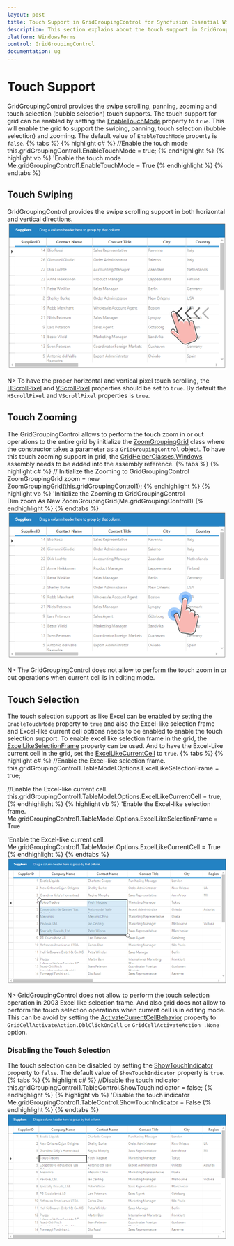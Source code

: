 ```yaml
---
layout: post
title: Touch Support in GridGroupingControl for Syncfusion Essential Windows Forms
description: This section explains about the touch support in GridGroupingControl
platform: WindowsForms
control: GridGroupingControl
documentation: ug
---
```


# Touch Support
GridGroupingControl provides the swipe scrolling, panning, zooming and touch selection (bubble selection) touch supports. The touch support for grid can be enabled by setting the [EnableTouchMode](https://help.syncfusion.com/cr/cref_files/windowsforms/Syncfusion.Grid.Grouping.Windows~Syncfusion.Windows.Forms.Grid.Grouping.GridGroupingControl~EnableTouchMode.html#) property to `true`. This will enable the grid to support the swiping, panning, touch selection (bubble selection) and zooming. The default value of `EnableTouchMode` property is `false`.
{% tabs %}
{% highlight c# %}
//Enable the touch mode
this.gridGroupingControl1.EnableTouchMode = true;
{% endhighlight %}
{% highlight vb %}
'Enable the touch mode
Me.gridGroupingControl1.EnableTouchMode = True
{% endhighlight %}
{% endtabs %}

## Touch Swiping
GridGroupingControl provides the swipe scrolling support in both horizontal and vertical directions.
![](TouchSupport_images/DataGrid_img1.png)

N> To have the proper horizontal and vertical pixel touch scrolling, the [HScrollPixel](https://help.syncfusion.com/cr/cref_files/windowsforms/Syncfusion.Grid.Windows~Syncfusion.Windows.Forms.Grid.GridControlBase~HScrollPixel.html#) and [VScrollPixel](https://help.syncfusion.com/cr/cref_files/windowsforms/Syncfusion.Grid.Windows~Syncfusion.Windows.Forms.Grid.GridControlBase~VScrollPixel.html#) properties should be set to `true`. By default the `HScrollPixel` and `VScrollPixel` properties is `true`. 

## Touch Zooming
The GridGroupingControl allows to perform the touch zoom in or out operations to the entire grid by initialize the [ZoomGroupingGrid](http://help.syncfusion.com/cr/cref_files/windowsforms/Syncfusion.GridHelperClasses.Windows~Syncfusion.GridHelperClasses.Zoom.ZoomGroupingGrid.html#) class where the constructor takes a parameter as a `GridGroupingControl` object.
To have this touch zooming support in grid, the [GridHelperClasses.Windows](http://help.syncfusion.com/cr/cref_files/windowsforms/Syncfusion.GridHelperClasses.Windows~Syncfusion.GridHelperClasses_namespace.html#) assembly needs to be added into the assembly reference.
{% tabs %}
{% highlight c# %}
// Initialize the Zooming to GridGroupingControl   
ZoomGroupingGrid zoom = new ZoomGroupingGrid(this.gridGroupingControl1);
{% endhighlight %}
{% highlight vb %}
'Initialize the Zooming to GridGroupingControl   
Dim zoom As New ZoomGroupingGrid(Me.gridGroupingControl1)
{% endhighlight %}
{% endtabs %}
![](TouchSupport_images/DataGrid_img2.png)

N> The GridGroupingControl does not allow to perform the touch zoom in or out operations when current cell is in editing mode.

## Touch Selection
The touch selection support as like Excel can be enabled by setting the `EnableTouchMode` property to `true` and also the Excel-like selection frame and Excel-like current cell options needs to be enabled to enable the touch selection support.
To enable excel like selection frame in the grid, the [ExcelLikeSelectionFrame](https://help.syncfusion.com/cr/cref_files/windowsforms/Syncfusion.Grid.Windows~Syncfusion.Windows.Forms.Grid.GridModelOptions~ExcelLikeSelectionFrame.html#) property can be used. And to have the Excel-Like current cell in the grid, set the [ExcelLikeCurrentCell](https://help.syncfusion.com/cr/cref_files/windowsforms/Syncfusion.Grid.Windows~Syncfusion.Windows.Forms.Grid.GridModelOptions~ExcelLikeCurrentCell.html#) to `true`.
{% tabs %}
{% highlight c# %}
//Enable the Excel-like selection frame.
this.gridGroupingControl1.TableModel.Options.ExcelLikeSelectionFrame = true;

//Enable the Excel-like current cell.
this.gridGroupingControl1.TableModel.Options.ExcelLikeCurrentCell = true;
{% endhighlight %}
{% highlight vb %}
'Enable the Excel-like selection frame.
Me.gridGroupingControl1.TableModel.Options.ExcelLikeSelectionFrame = True

'Enable the Excel-like current cell.
Me.gridGroupingControl1.TableModel.Options.ExcelLikeCurrentCell = True
{% endhighlight %}
{% endtabs %}
![](TouchSupport_images/DataGrid_img3.png)

N> GridGroupingControl does not allow to perform the touch selection operation in 2003 Excel like selection frame. And also grid does not allow to perform the touch selection operations when current cell is in editing mode. This can be avoid by setting the [ActivateCurrentCellBehavior](https://help.syncfusion.com/cr/cref_files/windowsforms/Syncfusion.Grid.Grouping.Windows~Syncfusion.Windows.Forms.Grid.Grouping.GridGroupingControl~ActivateCurrentCellBehavior.html#) property to `GridCellActivateAction.DblClickOnCell` or `GridCellActivateAction .None` option.

### Disabling the Touch Selection
The touch selection can be disabled by setting the [ShowTouchIndicator](https://help.syncfusion.com/cr/cref_files/windowsforms/Syncfusion.Grid.Windows~Syncfusion.Windows.Forms.Grid.GridControlBase~ShowTouchIndicator.html#) property to `false`. The default value of `ShowTouchIndicator` property is `true`.
{% tabs %}
{% highlight c# %}
//Disable the touch indicator
this.gridGroupingControl1.TableControl.ShowTouchIndicator = false;
{% endhighlight %}
{% highlight vb %}
'Disable the touch indicator
Me.gridGroupingControl1.TableControl.ShowTouchIndicator = False
{% endhighlight %}
{% endtabs %}
![](TouchSupport_images/DataGrid_img4.png)

